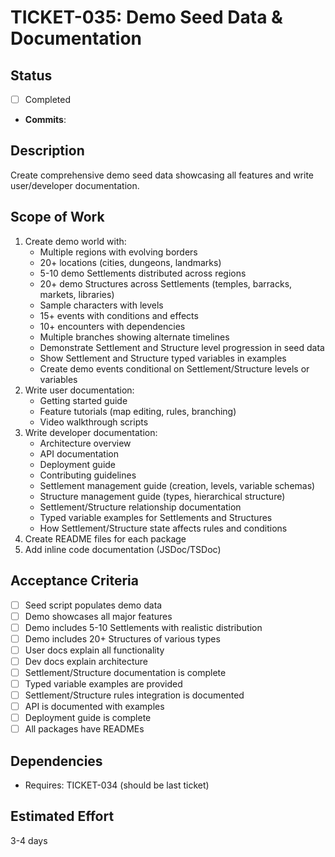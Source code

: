 # TICKET-035: Demo Seed Data & Documentation

## Status
- [ ] Completed
- **Commits**:

## Description
Create comprehensive demo seed data showcasing all features and write user/developer documentation.

## Scope of Work
1. Create demo world with:
   - Multiple regions with evolving borders
   - 20+ locations (cities, dungeons, landmarks)
   - 5-10 demo Settlements distributed across regions
   - 20+ demo Structures across Settlements (temples, barracks, markets, libraries)
   - Sample characters with levels
   - 15+ events with conditions and effects
   - 10+ encounters with dependencies
   - Multiple branches showing alternate timelines
   - Demonstrate Settlement and Structure level progression in seed data
   - Show Settlement and Structure typed variables in examples
   - Create demo events conditional on Settlement/Structure levels or variables
2. Write user documentation:
   - Getting started guide
   - Feature tutorials (map editing, rules, branching)
   - Video walkthrough scripts
3. Write developer documentation:
   - Architecture overview
   - API documentation
   - Deployment guide
   - Contributing guidelines
   - Settlement management guide (creation, levels, variable schemas)
   - Structure management guide (types, hierarchical structure)
   - Settlement/Structure relationship documentation
   - Typed variable examples for Settlements and Structures
   - How Settlement/Structure state affects rules and conditions
4. Create README files for each package
5. Add inline code documentation (JSDoc/TSDoc)

## Acceptance Criteria
- [ ] Seed script populates demo data
- [ ] Demo showcases all major features
- [ ] Demo includes 5-10 Settlements with realistic distribution
- [ ] Demo includes 20+ Structures of various types
- [ ] User docs explain all functionality
- [ ] Dev docs explain architecture
- [ ] Settlement/Structure documentation is complete
- [ ] Typed variable examples are provided
- [ ] Settlement/Structure rules integration is documented
- [ ] API is documented with examples
- [ ] Deployment guide is complete
- [ ] All packages have READMEs

## Dependencies
- Requires: TICKET-034 (should be last ticket)

## Estimated Effort
3-4 days
